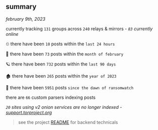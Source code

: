 
## summary
_february 9th, 2023_

currently tracking `131` groups across `240` relays & mirrors - _`83` currently online_

⏲ there have been `10` posts within the `last 24 hours`

🦈 there have been `73` posts within the `month of february`

🪐 there have been `732` posts within the `last 90 days`

🏚 there have been `265` posts within the `year of 2023`

🦕 there have been `5951` posts `since the dawn of ransomwatch`

there are `66` custom parsers indexing posts

_`20` sites using v2 onion services are no longer indexed - [support.torproject.org](https://support.torproject.org/onionservices/v2-deprecation/)_

> see the project [README](https://github.com/joshhighet/ransomwatch#ransomwatch--) for backend technicals
